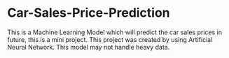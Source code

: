 # Car-Sales-Price-Prediction
 This is a Machine Learning Model which will predict the car sales prices in future, this is a mini project. This project was created by using Artificial Neural Network. This model may not handle heavy data.
